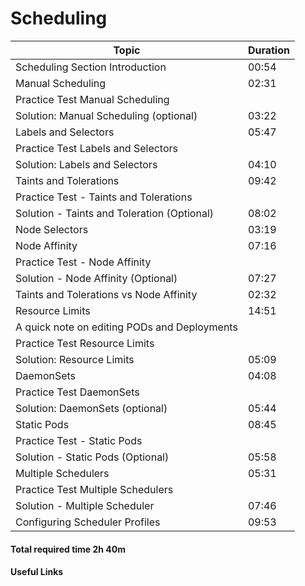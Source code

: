 # Scheduling
| **Topic**                                        | **Duration**       |
|--------------------------------------------------|--------------------|
| Scheduling Section Introduction                  | 00:54              |
| Manual Scheduling                                | 02:31              |
| Practice Test Manual Scheduling                  |                    |
| Solution: Manual Scheduling (optional)           | 03:22              |
| Labels and Selectors                             | 05:47              |
| Practice Test Labels and Selectors               |                    |
| Solution: Labels and Selectors                   | 04:10              |
| Taints and Tolerations                           | 09:42              |
| Practice Test - Taints and Tolerations           |                    |
| Solution - Taints and Toleration (Optional)      | 08:02              |
| Node Selectors                                   | 03:19              |
| Node Affinity                                    | 07:16              |
| Practice Test - Node Affinity                    |                    |
| Solution - Node Affinity (Optional)              | 07:27              |
| Taints and Tolerations vs Node Affinity          | 02:32              |
| Resource Limits                                  | 14:51              |
| A quick note on editing PODs and Deployments     |                    |
| Practice Test Resource Limits                    |                    |
| Solution: Resource Limits                        | 05:09              |
| DaemonSets                                       | 04:08              |
| Practice Test DaemonSets                         |                    |
| Solution: DaemonSets (optional)                  | 05:44              |
| Static Pods                                      | 08:45              |
| Practice Test - Static Pods                      |                    |
| Solution - Static Pods (Optional)                | 05:58              |
| Multiple Schedulers                              | 05:31              |
| Practice Test Multiple Schedulers                |                    |
| Solution - Multiple Scheduler                    | 07:46              |
| Configuring Scheduler Profiles                   | 09:53              |

#### Total required time 2h 40m

#### Useful Links